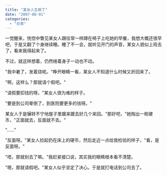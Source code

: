 ```yaml
---
title: "某女人生病了"
date: "2007-08-01"
categories: 
  - "日常"
---
```


一觉醒来，恍惚中瞥见某女人跟往常一样蹲在椅子上吃她的早餐，我想大概还很早吧，于是又翻了个身继续睡。睡了不一会，就听见开门的声音，某女人貌似上班去了，看来我得起来了。

不过，就这样想着，仍然绻着身子一动也不动。

"我中暑了，发着烧呢。"睁开眼睛一看，某女人不知道什么时候又折回来了。

"啊，这样么？那就请个假吧。"

"请假要扣钱的呀。"某女人很为难的样子。

"要是到公司晕倒了，到医院要更多的钱呀。"

某女人于是辗转不宁地屋子里踱来踱去好几个来回。"那好吧，"她掏出一枚硬币，"正面就去，反面就不去。"

"……"

"反面呀。"某女人捡起扔在床上的硬币，然后走近一点给我检验的样子，"看，是反面呀。"

"唔，那就别去了嘛。"我赶紧接口说，其实我的眼睛根本看不清楚。

"嗯，那就请假吧。"某女人似乎坚定了决心。于是就打电话到公司去了。
